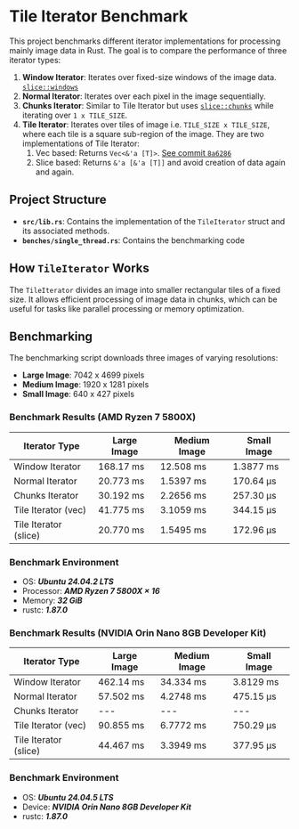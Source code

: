 # Tile Iterator Benchmark

This project benchmarks different iterator implementations for processing mainly image data in Rust.
The goal is to compare the performance of three iterator types:

1. **Window Iterator**: Iterates over fixed-size windows of the image data. [`slice::windows`](https://doc.rust-lang.org/stable/std/primitive.slice.html#method.windows)
2. **Normal Iterator**: Iterates over each pixel in the image sequentially.
3. **Chunks Iterator**: Similar to Tile Iterator but uses [`slice::chunks`](https://doc.rust-lang.org/std/primitive.slice.html#method.chunks) while iterating over
    `1 x TILE_SIZE`.
4. **Tile Iterator**: Iterates over tiles of image i.e. `TILE_SIZE x TILE_SIZE`, where each tile is a square sub-region of the image.
    They are two implementations of Tile Iterator:
    1. Vec based: Returns `Vec<&'a [T]>`. [See commit `8a6286`](https://github.com/AS1100K/rust-experiments/commit/8a6286c2a2439fbbeee34c5c8629c078b471b510)
    2. Slice based: Returns `&'a [&'a [T]]` and avoid creation of data again and again.

## Project Structure

- **`src/lib.rs`**: Contains the implementation of the `TileIterator` struct and its associated methods.
- **`benches/single_thread.rs`**: Contains the benchmarking code

## How `TileIterator` Works

The `TileIterator` divides an image into smaller rectangular tiles of a fixed size. It allows efficient
processing of image data in chunks, which can be useful for tasks like parallel processing or memory optimization.

## Benchmarking

The benchmarking script downloads three images of varying resolutions:
- **Large Image**: 7042 x 4699 pixels
- **Medium Image**: 1920 x 1281 pixels
- **Small Image**: 640 x 427 pixels

### Benchmark Results (AMD Ryzen 7 5800X)

| Iterator Type         | Large Image | Medium Image | Small Image|
|-----------------------|-------------|--------------|------------|
| Window Iterator       | 168.17 ms   | 12.508 ms    | 1.3877 ms  |
| Normal Iterator       | 20.773 ms   | 1.5397 ms    | 170.64 µs  |
| Chunks Iterator       | 30.192 ms   | 2.2656 ms    | 257.30 µs  |
| Tile Iterator (vec)   | 41.775 ms   | 3.1059 ms    | 344.15 µs  |
| Tile Iterator (slice) | 20.770 ms   | 1.5495 ms    | 172.96 µs  |

### Benchmark Environment

- OS: **_Ubuntu 24.04.2 LTS_**
- Processor: **_AMD Ryzen 7 5800X × 16_**
- Memory: **_32 GiB_**
- rustc: **_1.87.0_**

### Benchmark Results (NVIDIA Orin Nano 8GB Developer Kit)

| Iterator Type         | Large Image | Medium Image | Small Image|
|-----------------------|-------------|--------------|------------|
| Window Iterator       | 462.14 ms   | 34.334 ms    | 3.8129 ms  |
| Normal Iterator       | 57.502 ms   | 4.2748 ms    | 475.15 µs  |
| Chunks Iterator       | ---         | ---          | ---        |
| Tile Iterator (vec)   | 90.855 ms   | 6.7772 ms    | 750.29 µs  |
| Tile Iterator (slice) | 44.467 ms   | 3.3949 ms    | 377.95 µs  |

### Benchmark Environment

- OS: **_Ubuntu 24.04.5 LTS_**
- Device: **_NVIDIA Orin Nano 8GB Developer Kit_**
- rustc: **_1.87.0_**
